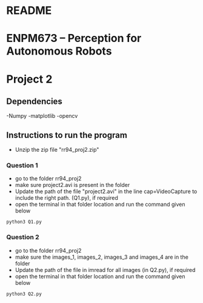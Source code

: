 # README
# ENPM673 – Perception for Autonomous Robots
# Project 2
## Dependencies
-Numpy
-matplotlib
-opencv
## Instructions to run the program
- Unzip the zip file "rr94_proj2.zip"
### Question 1
- go to the folder rr94_proj2
- make sure project2.avi is present in the folder
- Update the path of the file "project2.avi" in the line cap=VideoCapture to include the right path. (Q1.py), if required
- open the terminal in that folder location and run the command given below
```
python3 Q1.py
```
### Question 2
- go to the folder rr94_proj2
- make sure the images_1, images_2, images_3 and images_4 are in the folder
- Update the path of the file in imread for all images (in Q2.py), if required
- open the terminal in that folder location and run the command given below
```
python3 Q2.py
```
